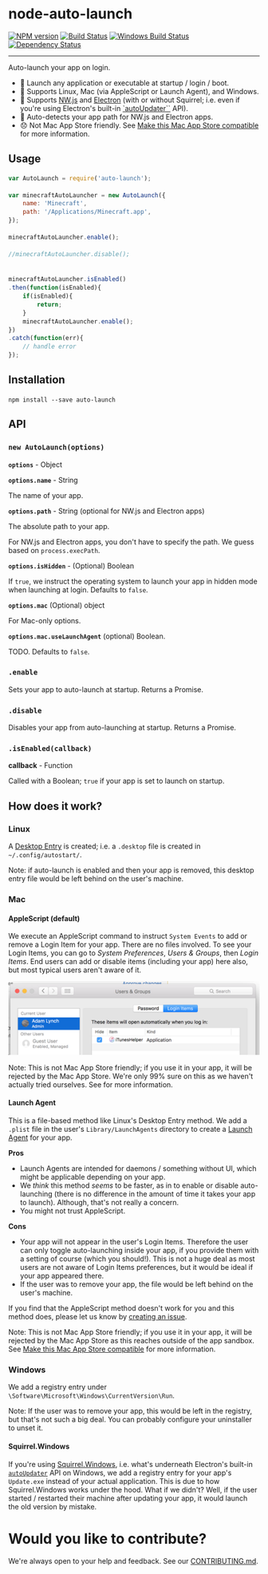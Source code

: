 node-auto-launch
==============

[![NPM version][npm-image]][npm-url] [![Build Status][travis-image]][travis-url] [![Windows Build Status][appveyor-image]][appveyor-url] [![Dependency Status][depstat-image]][depstat-url]

---

Auto-launch your app on login.

- :star2: Launch any application or executable at startup / login / boot.
- :star2: Supports Linux, Mac (via AppleScript or Launch Agent), and Windows.
- :star2: Supports [NW.js](http://nwjs.io/) and [Electron](http://electron.atom.io/) (with or without Squirrel; i.e. even if you're using Electron's built-in [`autoUpdater``](http://electron.atom.io/docs/api/auto-updater/) API).
- :star2: Auto-detects your app path for NW.js and Electron apps.
- :disappointed: Not Mac App Store friendly. See [Make this Mac App Store compatible](TODO) for more information.


## Usage

```javascript
var AutoLaunch = require('auto-launch');

var minecraftAutoLauncher = new AutoLaunch({
	name: 'Minecraft',
	path: '/Applications/Minecraft.app',
});

minecraftAutoLauncher.enable();

//minecraftAutoLauncher.disable();


minecraftAutoLauncher.isEnabled()
.then(function(isEnabled){
	if(isEnabled){
	    return;
	}
	minecraftAutoLauncher.enable();
})
.catch(function(err){
    // handle error
});
```

## Installation

`npm install --save auto-launch`


## API

### `new AutoLaunch(options)`

**`options`** - Object

**`options.name`** - String

The name of your app.

**`options.path`** - String (optional for NW.js and Electron apps)

The absolute path to your app.

For NW.js and Electron apps, you don't have to specify the path. We guess based on `process.execPath`.

**`options.isHidden`** - (Optional) Boolean

If `true`, we instruct the operating system to launch your app in hidden mode when launching at login. Defaults to `false`.

**`options.mac`** (Optional) object

For Mac-only options.

**`options.mac.useLaunchAgent`** (optional) Boolean.

TODO. Defaults to `false`.


### `.enable`

Sets your app to auto-launch at startup. Returns a Promise.


### `.disable`

Disables your app from auto-launching at startup. Returns a Promise.


### `.isEnabled(callback)`

**callback** - Function

Called with a Boolean; `true` if your app is set to launch on startup.


## How does it work?

### Linux

A [Desktop Entry](https://specifications.freedesktop.org/desktop-entry-spec/desktop-entry-spec-latest.html) is created; i.e. a `.desktop` file is created in `~/.config/autostart/`.

Note: if auto-launch is enabled and then your app is removed, this desktop entry file would be left behind on the user's machine.


### Mac

#### AppleScript (default)

We execute an AppleScript command to instruct `System Events` to add or remove a Login Item for your app. There are no files involved. To see your Login Items, you can go to *System Preferences*, *Users & Groups*, then *Login Items*. End users can add or disable items (including your app) here also, but most typical users aren't aware of it.

![Login Items screenshot](images/loginItemsScreenshot.png)

Note: This is not Mac App Store friendly; if you use it in your app, it will be rejected by the Mac App Store. We're only 99% sure on this as we haven't actually tried ourselves. See [](TODO) for more information.


#### Launch Agent

This is a file-based method like Linux's Desktop Entry method. We add a `.plist` file in the user's `Library/LaunchAgents` directory to create a [Launch Agent](https://developer.apple.com/library/content/documentation/MacOSX/Conceptual/BPSystemStartup/Chapters/CreatingLaunchdJobs.html) for your app.

**Pros**

- Launch Agents are intended for daemons / something without UI, which might be applicable depending on your app.
- We *think* this method *seems* to be faster, as in to enable or disable auto-launching (there is no difference in the amount of time it takes your app to launch). Although, that's not really a concern.
- You might not trust AppleScript.

**Cons**

- Your app will not appear in the user's Login Items. Therefore the user can only toggle auto-launching inside your app, if you provide them with a setting of course (which you should!). This is not a huge deal as most users are not aware of Login Items preferences, but it would be ideal if your app appeared there.
- If the user was to remove your app, the file would be left behind on the user's machine.

If you find that the AppleScript method doesn't work for you and this method does, please let us know by [creating an issue](TODO).

Note: This is not Mac App Store friendly; if you use it in your app, it will be rejected by the Mac App Store as this reaches outside of the app sandbox. See [Make this Mac App Store compatible](TODO) for more information.


### Windows

We add a registry entry under `\Software\Microsoft\Windows\CurrentVersion\Run`.

Note: If the user was to remove your app, this would be left in the registry, but that's not such a big deal. You can probably configure your uninstaller to unset it.


#### Squirrel.Windows

If you're using [Squirrel.Windows](https://github.com/Squirrel/Squirrel.Windows), i.e. what's underneath Electron's built-in [`autoUpdater`](http://electron.atom.io/docs/api/auto-updater/) API on Windows, we add a registry entry for your app's `Update.exe` instead of your actual application. This is due to how Squirrel.Windows works under the hood. What if we didn't? Well, if the user started / restarted their machine after updating your app, it would launch the old version by mistake.


# Would you like to contribute?

We're always open to your help and feedback. See our [CONTRIBUTING.md](CONTRIBUTING.md).


[npm-url]: https://npmjs.org/package/auto-launch
[npm-image]: http://img.shields.io/npm/v/auto-launch.svg?style=flat

[appveyor-url]: https://ci.appveyor.com/project/adam-lynch/node-auto-launch/branch/master
[appveyor-image]: https://ci.appveyor.com/api/projects/status/0sraxp65vrj2axc3/branch/master?svg=true

[travis-url]: http://travis-ci.org/Teamwork/node-auto-launch
[travis-image]: http://img.shields.io/travis/Teamwork/node-auto-launch.svg?style=flat

[depstat-url]: https://david-dm.org/teamwork/node-auto-launch
[depstat-image]: https://david-dm.org/teamwork/node-auto-launch.svg?style=flat